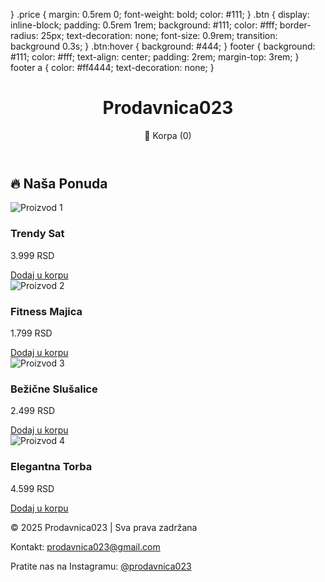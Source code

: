 <!DOCTYPE html>
}
.price {
margin: 0.5rem 0;
font-weight: bold;
color: #111;
}
.btn {
display: inline-block;
padding: 0.5rem 1rem;
background: #111;
color: #fff;
border-radius: 25px;
text-decoration: none;
font-size: 0.9rem;
transition: background 0.3s;
}
.btn:hover {
background: #444;
}
footer {
background: #111;
color: #fff;
text-align: center;
padding: 2rem;
margin-top: 3rem;
}
footer a {
color: #ff4444;
text-decoration: none;
}
</style>
</head>
<body>
<header>
<h1>Prodavnica023</h1>
<div class="cart">🛒 Korpa (0)</div>
</header>
<main>
<h2>🔥 Naša Ponuda</h2>
<div class="products">
<div class="product">
<img src="https://picsum.photos/400/300?random=1" alt="Proizvod 1">
<div class="product-info">
<h3>Trendy Sat</h3>
<p class="price">3.999 RSD</p>
<a href="#" class="btn">Dodaj u korpu</a>
</div>
</div>
<div class="product">
<img src="https://picsum.photos/400/300?random=2" alt="Proizvod 2">
<div class="product-info">
<h3>Fitness Majica</h3>
<p class="price">1.799 RSD</p>
<a href="#" class="btn">Dodaj u korpu</a>
</div>
</div>
<div class="product">
<img src="https://picsum.photos/400/300?random=3" alt="Proizvod 3">
<div class="product-info">
<h3>Bežične Slušalice</h3>
<p class="price">2.499 RSD</p>
<a href="#" class="btn">Dodaj u korpu</a>
</div>
</div>
<div class="product">
<img src="https://picsum.photos/400/300?random=4" alt="Proizvod 4">
<div class="product-info">
<h3>Elegantna Torba</h3>
<p class="price">4.599 RSD</p>
<a href="#" class="btn">Dodaj u korpu</a>
</div>
</div>
</div>
</main>
<footer>
<p>&copy; 2025 Prodavnica023 | Sva prava zadržana</p>
<p>Kontakt: <a href="mailto:prodavnica023@gmail.com">prodavnica023@gmail.com</a></p>
<p>Pratite nas na Instagramu: <a href="https://instagram.com/prodavnica023" target="_blank">@prodavnica023</a></p>
</footer>
</body>
</html>
